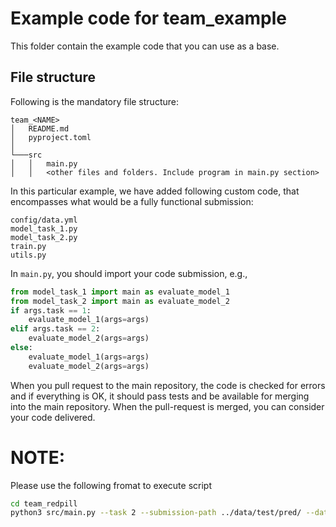 # Example code for team_example
This folder contain the example code that you can use as a base.
## File structure
Following is the mandatory file structure:
```
team_<NAME>
│   README.md
│   pyproject.toml    
│
└───src
│   │   main.py
│   │   <other files and folders. Include program in main.py section>
```

In this particular example, we have added following custom code, that encompasses what would be a fully functional submission:
```
config/data.yml
model_task_1.py
model_task_2.py
train.py
utils.py
```
In `main.py`, you should import your code submission, e.g.,
```python
from model_task_1 import main as evaluate_model_1  
from model_task_2 import main as evaluate_model_2  
if args.task == 1:  
    evaluate_model_1(args=args)  
elif args.task == 2:  
    evaluate_model_2(args=args)  
else:  
    evaluate_model_1(args=args)  
    evaluate_model_2(args=args)
``` 
When you pull request to the main repository, the code is checked for errors and if everything is OK, it should pass tests and be available for merging into the main repository. When the pull-request is merged, you can consider your code delivered.

# NOTE:

Please use the following fromat to execute script

```bash
cd team_redpill
python3 src/main.py --task 2 --submission-path ../data/test/pred/ --data-type ../data/test/
```


